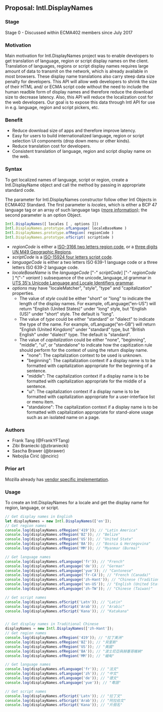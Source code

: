 ## Proposal: Intl.DisplayNames

### Stage
Stage 0 - Discussed within ECMA402 members since July 2017

### Motivation
Main motivation for Intl.DisplayNames project was to enable developers to get translation of language, region or script display names on the client. Translation of languages, regions or script display names requires large amount of data to transmit on the network, which is already available in most browsers. These display name translations also carry steep data size penalty for developers. This API will allow web developers to shrink the size of their HTML and/ or ECMA script code without the need to include the human readble form of display names and therefore reduce the download size to decrease latency. Also, this API will reduce the localization cost for the web developers. Our goal is to expose this data through Intl API for use in e.g. language, region and script pickers, etc.

### Benefit
* Reduce download size of apps and therefore improve latency.
* Easy for users to build internationalized language, region or script selection UI components (drop down menu or other kinds).
* Reduce translation cost for developers.
* Consistent translation of language, region and script display name on the web.

### Syntax
To get localized names of language, script or region, create a Intl.DisplayName object and call the method by passing in appropriate standard code.

The parameter for Intl.DisplayNames constructor follow other Intl Objects in ECMA402 Standard.
The first parameter is *locales*, which is either a BCP 47 language tag or an array of such language tags ([more information](https://developer.mozilla.org/en-US/docs/Web/JavaScript/Reference/Global_Objects/Intl#Locale_identification_and_negotiation)); the second parameter is an option Object.

```js
Intl.DisplayNames([ locales [ , options ]])
Intl.DisplayNames.prototype.ofLanguage( localeBaseName )
Intl.DisplayNames.prototype.ofRegion( regionCode )
Intl.DisplayNames.prototype.ofScript( scriptCode )
```
* _regionCode_ is either a [ISO-3166 two letters region code](https://www.iso.org/iso-3166-country-codes.html),
or a [three digits UN M49 Geographic Regions](https://unstats.un.org/unsd/methodology/m49/).
* _scriptCode_ is a [ISO-15924 four letters script code](http://unicode.org/iso15924/iso15924-codes.html).
* _languageCode_ is either a two letters ISO 639-1 language code or a three letters ISO 639-2 language code.
* _localeBaseName_ is the _languageCode_ ["-" _scriptCode_] ["-" _regionCode_ ] *("-" _variant_ ) subsequence of the unicode_language_id grammar in [UTS 35's Unicode Language and Locale Identifiers grammar](http://unicode.org/reports/tr35/#Unicode_language_identifier).
* _options_ may have "localeMatcher", "style", "type" and "capitalization" properties.
  * The value of _style_ could be either "short" or "long" to indicate the length of the display names. For example, ofLanguage("en-US") will return "English (United States)" under "long" style, but "English (US)" under "short" style. The default is "long".
  * The value of _type_ could be either "standard" or "dialect" to indicate the type of the name. For example, ofLanguage("en-GB") will return "English (United Kingdom)" under "standard" type, but "British English" under "dialect" type. The default is "standard".
  * The value of _capitalization_ could be either "none", "beginning", "middle", "ui", or "standalone" to indicate how the capitization rule should perform for the context of using the return display name. 
    * "none": The capitalization context to be used is unknown. 
    * "beginning": The capitalization context if a display name is to be formatted with capitalization appropriate for the beginning of a sentence.
    * "middle": The capitalization context if a  display name is to be formatted with capitalization appropriate for the middle of a sentence.
    * "ui": The capitalization context if a display name is to be formatted with capitalization appropriate for a user-interface list or menu item.
    * "standalone": The capitalization context if a display name is to be formatted with capitalization appropriate for stand-alone usage such as an isolated name on a page.

### Authors
* Frank Tang (@FrankYFTang)
* Zibi Braniecki (@zbraniecki)
* Sascha Brawer (@brawer)
* Nebojša Ćirić (@nciric)

### Prior art
Mozilla already has [vendor specific implementation](https://firefox-source-docs.mozilla.org/intl/dataintl.html#mozintl-getlanguagedisplaynames-locales-langcodes).

### Usage
To create an Intl.DisplayNames for a locale and get the display name for region, language, or script.
```js
// Get display names in English 
let displayNames = new Intl.DisplayNames(['en']);
// Get region names
console.log(displayNames.ofRegion('419')); // "Latin America"
console.log(displayNames.ofRegion('BZ')); // "Belize"
console.log(displayNames.ofRegion('US')); // "United State"
console.log(displayNames.ofRegion('BA')); // "Bosnia & Herzegovina"
console.log(displayNames.ofRegion('MM')); // "Myanmar (Burma)"

// Get language names
console.log(displayNames.ofLanguage('fr')); // "French"
console.log(displayNames.ofLanguage('de')); // "German"
console.log(displayNames.ofLanguage('yue')); // "Cantonese"
console.log(displayNames.ofLanguage('fr-CA')); // "French (Canada)"
console.log(displayNames.ofLanguage('zh-Hant')); // "Chinese (Traditional)"
console.log(displayNames.ofLanguage('en-US')); // "English (United States)"
console.log(displayNames.ofLanguage('zh-TW')); // "Chinese (Taiwan)"

// Get script names
console.log(displayNames.ofScript('Latn')); // "Latin"
console.log(displayNames.ofScript('Arab')); // "Arabic"
console.log(displayNames.ofScript('Kana')); // "Katakana"


// Get display names in Traditional Chinese
displayNames = new Intl.DisplayNames(['zh-Hant']);
// Get region names
console.log(displayNames.ofRegion('419')); // "拉丁美洲"
console.log(displayNames.ofRegion('BZ')); // "貝里斯"
console.log(displayNames.ofRegion('US')); // "美國"
console.log(displayNames.ofRegion('BA')); // "波士尼亞與赫塞哥維納"
console.log(displayNames.ofRegion('MM')); // "緬甸"

// Get language names
console.log(displayNames.ofLanguage('fr')); // "法文"
console.log(displayNames.ofLanguage('zh')); // "中文"
console.log(displayNames.ofLanguage('de')); // "德文"
console.log(displayNames.ofLanguage('yue')); // "粵語"

// Get script names
console.log(displayNames.ofScript('Latn')); // "拉丁文"
console.log(displayNames.ofScript('Arab')); // "阿拉伯文"
console.log(displayNames.ofScript('Kana')); // "片假名"
